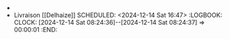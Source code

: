 -
- Livraison [[Delhaize]]
  SCHEDULED: <2024-12-14 Sat 16:47>
  :LOGBOOK:
  CLOCK: [2024-12-14 Sat 08:24:36]--[2024-12-14 Sat 08:24:37] =>  00:00:01
  :END: